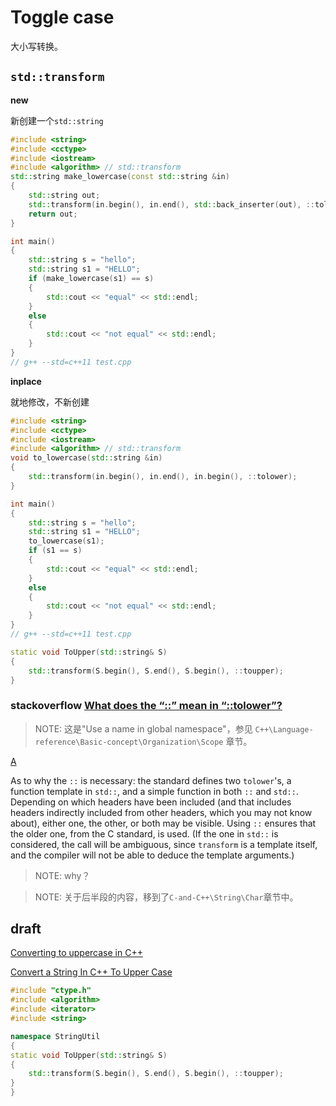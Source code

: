 # Toggle case

大小写转换。

## `std::transform`

**new**

新创建一个`std::string`

```C++
#include <string>
#include <cctype>
#include <iostream>
#include <algorithm> // std::transform
std::string make_lowercase(const std::string &in)
{
	std::string out;
	std::transform(in.begin(), in.end(), std::back_inserter(out), ::tolower);
	return out;
}

int main()
{
	std::string s = "hello";
	std::string s1 = "HELLO";
	if (make_lowercase(s1) == s)
	{
		std::cout << "equal" << std::endl;
	}
	else
	{
		std::cout << "not equal" << std::endl;
	}
}
// g++ --std=c++11 test.cpp

```

**inplace**

就地修改，不新创建

```C++
#include <string>
#include <cctype>
#include <iostream>
#include <algorithm> // std::transform
void to_lowercase(std::string &in)
{
	std::transform(in.begin(), in.end(), in.begin(), ::tolower);
}

int main()
{
	std::string s = "hello";
	std::string s1 = "HELLO";
	to_lowercase(s1);
	if (s1 == s)
	{
		std::cout << "equal" << std::endl;
	}
	else
	{
		std::cout << "not equal" << std::endl;
	}
}
// g++ --std=c++11 test.cpp

```



```C++
static void ToUpper(std::string& S)
{
	std::transform(S.begin(), S.end(), S.begin(), ::toupper);
}
```



### stackoverflow [What does the “::” mean in “::tolower”?](https://stackoverflow.com/questions/5270780/what-does-the-mean-in-tolower) 

> NOTE: 这是"Use a name in global namespace"，参见 `C++\Language-reference\Basic-concept\Organization\Scope` 章节。

[A](https://stackoverflow.com/a/5270970)

As to why the `::` is necessary: the standard defines two `tolower`'s, a function template in `std::`, and a simple function in both `::` and `std::`. Depending on which headers have been included (and that includes headers indirectly included from other headers, which you may not know about), either one, the other, or both may be visible. Using `::` ensures that the older one, from the C standard, is used. (If the one in `std::` is considered, the call will be ambiguous, since `transform` is a template itself, and the compiler will not be able to deduce the template arguments.)

> NOTE: why？

> NOTE: 关于后半段的内容，移到了`C-and-C++\String\Char`章节中。



## draft



[Converting to uppercase in C++](https://stackoverflow.com/questions/8693990/converting-to-uppercase-in-c)

[Convert a String In C++ To Upper Case](https://stackoverflow.com/questions/735204/convert-a-string-in-c-to-upper-case)

```c++
#include "ctype.h"
#include <algorithm>
#include <iterator>
#include <string>

namespace StringUtil
{
static void ToUpper(std::string& S)
{
	std::transform(S.begin(), S.end(), S.begin(), ::toupper);
}
}
```

